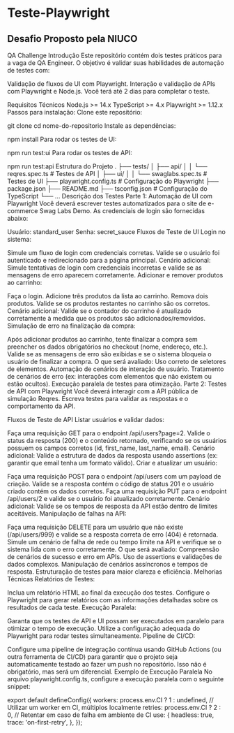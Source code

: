 # Teste-Playwright

## Desafio Proposto pela NIUCO
QA Challenge
Introdução
Este repositório contém dois testes práticos para a vaga de QA Engineer. O objetivo é validar suas habilidades de automação de testes com:

Validação de fluxos de UI com Playwright.
Interação e validação de APIs com Playwright e Node.js.
Você terá até 2 dias para completar o teste.

Requisitos Técnicos
Node.js >= 14.x
TypeScript >= 4.x
Playwright >= 1.12.x
Passos para instalação:
Clone este repositório:

git clone <link-do-repositorio>
cd nome-do-repositorio
Instale as dependências:

npm install
Para rodar os testes de UI:

npm run test:ui
Para rodar os testes de API:

npm run test:api
Estrutura do Projeto
.
├── tests/
│   ├── api/
│   │   └── reqres.spec.ts       # Testes de API
│   ├── ui/
│   │   └── swaglabs.spec.ts      # Testes de UI
├── playwright.config.ts          # Configuração do Playwright
├── package.json
├── README.md
├── tsconfig.json                 # Configuração do TypeScript
└── ...
Descrição dos Testes
Parte 1: Automação de UI com Playwright
Você deverá escrever testes automatizados para o site de e-commerce Swag Labs Demo.
As credenciais de login são fornecidas abaixo:

Usuário: standard_user
Senha: secret_sauce
Fluxos de Teste de UI
Login no sistema:

Simule um fluxo de login com credenciais corretas.
Valide se o usuário foi autenticado e redirecionado para a página principal.
Cenário adicional: Simule tentativas de login com credenciais incorretas e valide se as mensagens de erro aparecem corretamente.
Adicionar e remover produtos ao carrinho:

Faça o login.
Adicione três produtos da lista ao carrinho.
Remova dois produtos.
Valide se os produtos restantes no carrinho são os corretos.
Cenário adicional: Valide se o contador do carrinho é atualizado corretamente à medida que os produtos são adicionados/removidos.
Simulação de erro na finalização da compra:

Após adicionar produtos ao carrinho, tente finalizar a compra sem preencher os dados obrigatórios no checkout (nome, endereço, etc.).
Valide se as mensagens de erro são exibidas e se o sistema bloqueia o usuário de finalizar a compra.
O que será avaliado:
Uso correto de seletores de elementos.
Automação de cenários de interação de usuário.
Tratamento de cenários de erro (ex: interações com elementos que não existem ou estão ocultos).
Execução paralela de testes para otimização.
Parte 2: Testes de API com Playwright
Você deverá interagir com a API pública de simulação Reqres.
Escreva testes para validar as respostas e o comportamento da API.

Fluxos de Teste de API
Listar usuários e validar dados:

Faça uma requisição GET para o endpoint /api/users?page=2.
Valide o status da resposta (200) e o conteúdo retornado, verificando se os usuários possuem os campos corretos (id, first_name, last_name, email).
Cenário adicional: Valide a estrutura de dados da resposta usando assertions (ex: garantir que email tenha um formato válido).
Criar e atualizar um usuário:

Faça uma requisição POST para o endpoint /api/users com um payload de criação.
Valide se a resposta contém o código de status 201 e o usuário criado contém os dados corretos.
Faça uma requisição PUT para o endpoint /api/users/2 e valide se o usuário foi atualizado corretamente.
Cenário adicional: Valide se os tempos de resposta da API estão dentro de limites aceitáveis.
Manipulação de falhas na API:

Faça uma requisição DELETE para um usuário que não existe (/api/users/999) e valide se a resposta correta de erro (404) é retornada.
Simule um cenário de falha de rede ou tempo limite na API e verifique se o sistema lida com o erro corretamente.
O que será avaliado:
Compreensão de cenários de sucesso e erro em APIs.
Uso de assertions e validações de dados complexos.
Manipulação de cenários assíncronos e tempos de resposta.
Estruturação de testes para maior clareza e eficiência.
Melhorias Técnicas
Relatórios de Testes:

Inclua um relatório HTML ao final da execução dos testes. Configure o Playwright para gerar relatórios com as informações detalhadas sobre os resultados de cada teste.
Execução Paralela:

Garanta que os testes de API e UI possam ser executados em paralelo para otimizar o tempo de execução. Utilize a configuração adequada do Playwright para rodar testes simultaneamente.
Pipeline de CI/CD:

Configure uma pipeline de integração contínua usando GitHub Actions (ou outra ferramenta de CI/CD) para garantir que o projeto seja automaticamente testado ao fazer um push no repositório. Isso não é obrigatório, mas será um diferencial.
Exemplo de Execução Paralela
No arquivo playwright.config.ts, configure a execução paralela com o seguinte snippet:

export default defineConfig({
  workers: process.env.CI ? 1 : undefined, // Utilizar um worker em CI, múltiplos localmente
  retries: process.env.CI ? 2 : 0,         // Retentar em caso de falha em ambiente de CI
  use: {
    headless: true,
    trace: 'on-first-retry',
  },
});
